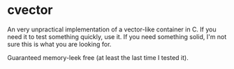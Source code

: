 # cvector
An very unpractical implementation of a vector-like container in C. If you need it to test something quickly, use it. If you need something solid, I'm not sure this is what you are looking for.

Guaranteed memory-leek free (at least the last time I tested it).
